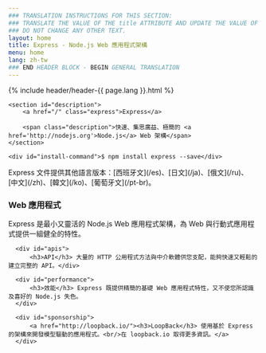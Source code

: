 ```yaml
---
### TRANSLATION INSTRUCTIONS FOR THIS SECTION:
### TRANSLATE THE VALUE OF THE title ATTRIBUTE AND UPDATE THE VALUE OF THE lang ATTRIBUTE. 
### DO NOT CHANGE ANY OTHER TEXT. 
layout: home
title: Express - Node.js Web 應用程式架構
menu: home
lang: zh-tw
### END HEADER BLOCK - BEGIN GENERAL TRANSLATION
---
```


<section id="home-content">
    {% include header/header-{{ page.lang }}.html %}
    <div id="overlay"></div>

    <section id="description">
        <a href="/" class="express">Express</a>

        <span class="description">快速、集思廣益、極簡的 <a href='http://nodejs.org'>Node.js</a> Web 架構</span>
    </section>

    <div id="install-command">$ npm install express --save</div>
</section>

<section id="doc-langs" markdown="1">
  Express 文件提供其他語言版本：[西班牙文](/es)、[日文](/ja)、[俄文](/ru)、
[中文](/zh)、[韓文](/ko)、[葡萄牙文](/pt-br)。
</section>

<section id="intro">

  <div id="boxes" class="clearfix">
      <div id="web-applications">
          <h3>Web 應用程式</h3> Express 是最小又靈活的 Node.js Web 應用程式架構，為 Web 與行動式應用程式提供一組健全的特性。</div>

      <div id="apis">
          <h3>API</h3> 大量的 HTTP 公用程式方法與中介軟體供您支配，能夠快速又輕鬆的建立完整的 API。</div>

      <div id="performance">
          <h3>效能</h3> Express 既提供精簡的基礎 Web 應用程式特性，又不使您所認識及喜好的 Node.js 失色。
      </div>

      <div id="sponsorship">
          <a href="http://loopback.io/"><h3>LoopBack</h3> 使用基於 Express 的架構來開發模型驅動的應用程式。<br/>在 loopback.io 取得更多資訊。</a>
      </div>
  </div>

</section>

<!--
<section id="announcements">
  {% include announcement/announcement-{{ page.lang }}.md %}
</section>
-->
